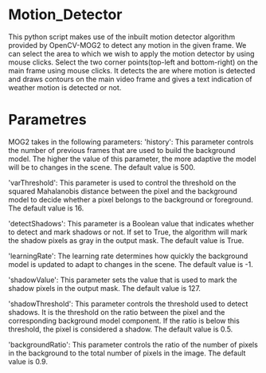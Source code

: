 # Motion_Detector

This python script makes use of the inbuilt motion detector algorithm provided by OpenCV-MOG2 to detect any motion in the given frame. We can select the area to which we wish to apply the motion detector by using mouse clicks. Select the two corner points(top-left and bottom-right) on the main frame using mouse clicks. It detects the are where motion is detected and draws contours on the main video frame and gives a text indication of weather motion is detected or not.
# Parametres

MOG2 takes in the following parameters:
'history': This parameter controls the number of previous frames that are used to build the background model. The higher the value of this parameter, the more adaptive the model will be to changes in the scene. The default value is 500.

'varThreshold': This parameter is used to control the threshold on the squared Mahalanobis distance between the pixel and the background model to decide whether a pixel belongs to the background or foreground. The default value is 16. 

'detectShadows': This parameter is a Boolean value that indicates whether to detect and mark shadows or not. If set to True, the algorithm will mark the shadow pixels as gray in the output mask. The default value is True.

'learningRate': The learning rate determines how quickly the background model is updated to adapt to changes in the scene. The default value is -1.

'shadowValue': This parameter sets the value that is used to mark the shadow pixels in the output mask. The default value is 127. 

'shadowThreshold':  This parameter controls the threshold used to detect shadows. It is the threshold on the ratio between the pixel and the corresponding background model component. If the ratio is below this threshold, the pixel is considered a shadow. The default value is 0.5.

 'backgroundRatio': This parameter controls the ratio of the number of pixels in the background to the total number of pixels in the image. The default value is 0.9. 

